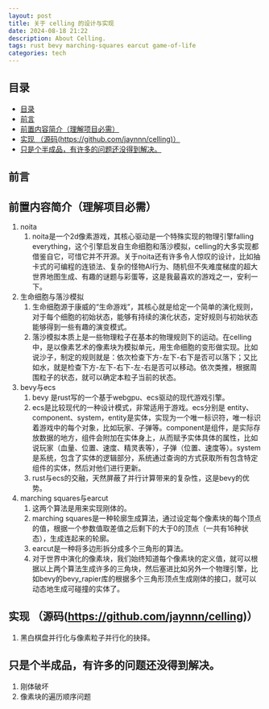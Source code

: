 ```yaml
---
layout: post
title: 关于 celling 的设计与实现
date: 2024-08-18 21:22
description: About Celling.
tags: rust bevy marching-squares earcut game-of-life
categories: tech
---
```


## 目录
- [目录](#目录)
- [前言](#前言)
- [前置内容简介（理解项目必需）](#前置内容简介理解项目必需)
- [实现 （源码(https://github.com/jaynnn/celling)）](#实现-源码httpsgithubcomjaynnncelling)
- [只是个半成品，有许多的问题还没得到解决。](#只是个半成品有许多的问题还没得到解决)


## 前言

## 前置内容简介（理解项目必需）
1. noita
   1. noita是一个2d像素游戏，其核心驱动是一个特殊实现的物理引擎falling everything，这个引擎启发自生命细胞和落沙模拟，celling的大多实现都借鉴自它，可惜它并不开源。关于noita还有许多令人惊叹的设计，比如抽卡式的可编程的连锁法、复杂的怪物AI行为、随机但不失难度梯度的超大世界地图生成、有趣的谜题与彩蛋等，这是我最喜欢的游戏之一，安利一下。
2. 生命细胞与落沙模拟
   1. 生命细胞源于康威的“生命游戏”，其核心就是给定一个简单的演化规则，对于每个细胞的初始状态，能够有持续的演化状态，定好规则与初始状态能够得到一些有趣的演变模式。
   2. 落沙模拟本质上是一些物理粒子在基本的物理规则下的运动。在celling中，是以像素艺术的像素块为模拟单元，用生命细胞的变形做实现。比如说沙子，制定的规则就是：依次检查下方-左下-右下是否可以落下；又比如水，就是检查下方-左下-右下-左-右是否可以移动。依次类推，根据周围粒子的状态，就可以确定本粒子当前的状态。
3. bevy与ecs
   1. bevy 是rust写的一个基于webgpu、ecs驱动的现代游戏引擎。
   2. ecs是比较现代的一种设计模式，非常适用于游戏。ecs分别是 entity、component、system，entity是实体，实现为一个唯一标识符，唯一标识着游戏中的每个对象，比如玩家、子弹等。component是组件，是实际存放数据的地方，组件会附加在实体身上，从而赋予实体具体的属性，比如说玩家（血量、位置、速度、精灵表等），子弹（位置、速度等）。system是系统，包含了实体的逻辑部分，系统通过查询的方式获取所有包含特定组件的实体，然后对他们进行更新。
   3. rust与ecs的交融，天然屏蔽了并行计算带来的复杂性，这是bevy的优势。
4. marching squares与earcut
   1. 这两个算法是用来实现刚体的。
   2. marching squares是一种轮廓生成算法，通过设定每个像素块的每个顶点的值，根据一个参数值取差值之后剩下的大于0的顶点（一共有16种状态），生成连起来的轮廓。
   3. earcut是一种将多边形拆分成多个三角形的算法。
   4. 对于世界中演化的像素块，我们始终知道每个像素块的定义值，就可以根据以上两个算法生成许多的三角块，然后塞进比如另外一个物理引擎，比如bevy的bevy_rapier库的根据多个三角形顶点生成刚体的接口，就可以动态地生成可碰撞的实体了。


## 实现 （源码(https://github.com/jaynnn/celling)）
1. 黑白棋盘并行化与像素粒子并行化的抉择。


## 只是个半成品，有许多的问题还没得到解决。
1. 刚体破坏
2. 像素块的遍历顺序问题